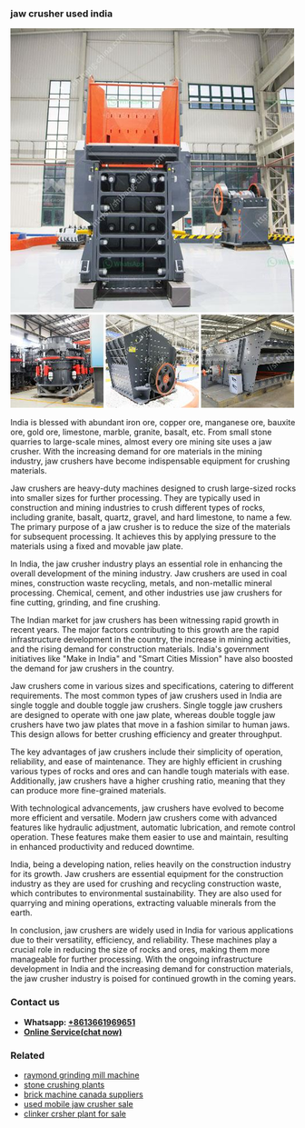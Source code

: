 <h3>jaw crusher used india</h3><img src='1704856691.jpg' alt=''><p>India is blessed with abundant iron ore, copper ore, manganese ore, bauxite ore, gold ore, limestone, marble, granite, basalt, etc. From small stone quarries to large-scale mines, almost every ore mining site uses a jaw crusher. With the increasing demand for ore materials in the mining industry, jaw crushers have become indispensable equipment for crushing materials.</p><p>Jaw crushers are heavy-duty machines designed to crush large-sized rocks into smaller sizes for further processing. They are typically used in construction and mining industries to crush different types of rocks, including granite, basalt, quartz, gravel, and hard limestone, to name a few. The primary purpose of a jaw crusher is to reduce the size of the materials for subsequent processing. It achieves this by applying pressure to the materials using a fixed and movable jaw plate.</p><p>In India, the jaw crusher industry plays an essential role in enhancing the overall development of the mining industry. Jaw crushers are used in coal mines, construction waste recycling, metals, and non-metallic mineral processing. Chemical, cement, and other industries use jaw crushers for fine cutting, grinding, and fine crushing.</p><p>The Indian market for jaw crushers has been witnessing rapid growth in recent years. The major factors contributing to this growth are the rapid infrastructure development in the country, the increase in mining activities, and the rising demand for construction materials. India's government initiatives like "Make in India" and "Smart Cities Mission" have also boosted the demand for jaw crushers in the country.</p><p>Jaw crushers come in various sizes and specifications, catering to different requirements. The most common types of jaw crushers used in India are single toggle and double toggle jaw crushers. Single toggle jaw crushers are designed to operate with one jaw plate, whereas double toggle jaw crushers have two jaw plates that move in a fashion similar to human jaws. This design allows for better crushing efficiency and greater throughput.</p><p>The key advantages of jaw crushers include their simplicity of operation, reliability, and ease of maintenance. They are highly efficient in crushing various types of rocks and ores and can handle tough materials with ease. Additionally, jaw crushers have a higher crushing ratio, meaning that they can produce more fine-grained materials.</p><p>With technological advancements, jaw crushers have evolved to become more efficient and versatile. Modern jaw crushers come with advanced features like hydraulic adjustment, automatic lubrication, and remote control operation. These features make them easier to use and maintain, resulting in enhanced productivity and reduced downtime.</p><p>India, being a developing nation, relies heavily on the construction industry for its growth. Jaw crushers are essential equipment for the construction industry as they are used for crushing and recycling construction waste, which contributes to environmental sustainability. They are also used for quarrying and mining operations, extracting valuable minerals from the earth.</p><p>In conclusion, jaw crushers are widely used in India for various applications due to their versatility, efficiency, and reliability. These machines play a crucial role in reducing the size of rocks and ores, making them more manageable for further processing. With the ongoing infrastructure development in India and the increasing demand for construction materials, the jaw crusher industry is poised for continued growth in the coming years.</p><h3>Contact us</h3><ul><li><strong>Whatsapp:&nbsp;<a href="https://wa.me/8613661969651">+8613661969651</a></strong></li><li><a href="https://swt.shibang-china.com/?git&amp;zhl&amp;jaw crusher used india"><strong>Online Service(chat now)</strong></a></li></ul><h3>Related</h3><ul><li><a href='raymond grinding mill machine.md'>raymond grinding mill machine</a></li><li><a href='stone crushing plants.md'>stone crushing plants</a></li><li><a href='brick machine canada suppliers.md'>brick machine canada suppliers</a></li><li><a href='used mobile jaw crusher sale.md'>used mobile jaw crusher sale</a></li><li><a href='clinker crsher plant for sale.md'>clinker crsher plant for sale</a></li></ul>